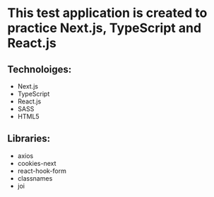 # This test application is created to practice Next.js, TypeScript and React.js

## Technoloiges:
- Next.js
- TypeScript
- React.js
- SASS
- HTML5

## Libraries:
- axios
- cookies-next
- react-hook-form
- classnames
- joi
